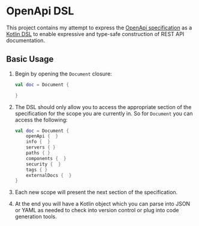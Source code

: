 # OpenApi DSL

This project contains my attempt to express the [OpenApi specification](https://swagger.io/specification/) as a [Kotlin DSL](https://kotlinlang.org/docs/reference/type-safe-builders.html) to enable expressive and type-safe construction of REST API documentation.

## Basic Usage

1. Begin by opening the `Document` closure:
    ```kotlin
    val doc = Document {
    
    }
    ```

1. The DSL should only allow you to access the appropriate section of the specification for the scope you are
 currently in. So for `Document` you can access the following:
    ```kotlin
    val doc = Document {
        openApi {  }
        info {  }
        servers { }
        paths { }
        components {  }
        security {  }
        tags { }
        externalDocs {  }
    }
    ```

1. Each new scope will present the next section of the specification.
1. At the end you will have a Kotlin object which you can parse into JSON or YAML as needed to check into version
 control or plug into code generation tools.
 